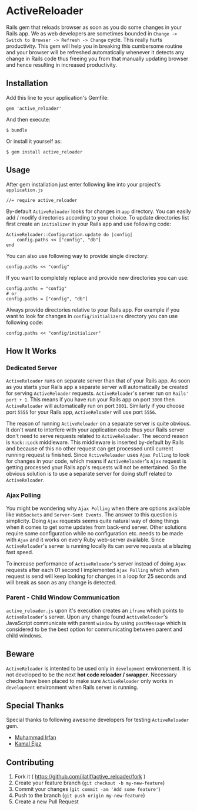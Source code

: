 # ActiveReloader

Rails gem that reloads browser as soon as you do some changes in your Rails app. We as web developers are sometimes bounded in `Change -> Switch to Browser -> Refresh -> Change` cycle. This really hurts productivity. This gem will help you in breaking this cumbersome routine and your browser will be refreshed automatically whenever it detects any change in Rails code thus freeing you from that manually updating browser and hence resulting in increased productivity. 

## Installation

Add this line to your application's Gemfile:

    gem 'active_reloader'

And then execute:

    $ bundle

Or install it yourself as:

    $ gem install active_reloader

## Usage

After gem installation just enter following line into your project's `application.js`
	
	//= require active_reloader
	
By-default `ActiveReloader` looks for changes in `app` directory. You can easily add / modify directories according to your choice. To update directories list first create an `initializer` in your Rails app and use following code:

	ActiveReloader::Configuration.update do |config|
		config.paths << ["config", "db"]
	end

You can also use following way to provide single directory:

	config.paths << "config"
	
If you want to completely replace and provide new directories you can use:

	config.paths = "config"
	# or
	config.paths = ["config", "db"]
	
Always provide directories relative to your Rails app. For example if you want to look for changes in `config/initializers` directory you can use following code:

	config.paths << "config/initializer"

## How It Works

### Dedicated Server

`ActiveReloader` runs on separate server than that of your Rails app. As soon as you starts your Rails app a separate server will automatically be created for serving `ActiveReloader` requests. `ActiveReloader`'s server run on `Rails' port + 1`. This means if you have run your Rails app on port `3000` then `ActiveReloader` will automatically run on port `3001`. Similarly if you choose port `5555` for your Rails app, `ActiveReloader` will use port `5556`.

The reason of running `ActiveReloader` on a separate server is quite obvious. It don't want to interfere with your application code thus your Rails server don't need to serve requests related to `ActiveReloader`. The second reason is `Rack::Lock` middleware. This middleware is inserted by-default by Rails and because of this no other request can get processed until current running request is finished. Since `ActiveReloader` uses `Ajax Polling` to look for changes in your code, which means if `ActiveReloader`'s `Ajax` request is getting processed your Rails app's requests will not be entertained. So the obvious solution is to use a separate server for doing stuff related to `ActiveReloader`.

### Ajax Polling

You might be wondering why `Ajax Polling` when there are options available like `WebSockets` and `Server-Sent Events`. The answer to this question is simplicity. Doing `Ajax` requests seems quite natural way of doing things when it comes to get some updates from back-end server. Other solutions require some configuration while no configuration etc. needs to be made with `Ajax` and it works on every Ruby web-server available. Since `ActiveReloader`'s server is running locally its can serve requests at a blazing fast speed.

To increase performance of `ActiveReloader`'s server instead of doing `Ajax` requests after each 01 second I implemented `Ajax Polling` which when request is send will keep looking for changes in a loop for 25 seconds and will break as soon as any change is detected.

### Parent - Child Window Communication

`active_reloader.js` upon it's execution creates an `iframe` which points to `ActiveReloader`'s server. Upon any change found `ActiveReloader`'s JavaScript communicate with parent `window` by using `postMessage` which is considered to be the best option for communicating between parent and child windows.

## Beware

`ActiveReloader` is intented to be used only in `development` environement. It is not developed to be the next **hot code reloader / swapper**. Necessary checks have been placed to make sure `ActiveReloader` only works in `development` environment when Rails server is running.

## Special Thanks

Special thanks to following awesome developers for testing `ActiveReloader` gem.

- [Muhammad Irfan](https://github.com/mirfan899)
- [Kamal Ejaz](https://github.com/victorcreed)


## Contributing

1. Fork it ( https://github.com/ilatif/active_reloader/fork )
2. Create your feature branch (`git checkout -b my-new-feature`)
3. Commit your changes (`git commit -am 'Add some feature'`)
4. Push to the branch (`git push origin my-new-feature`)
5. Create a new Pull Request

